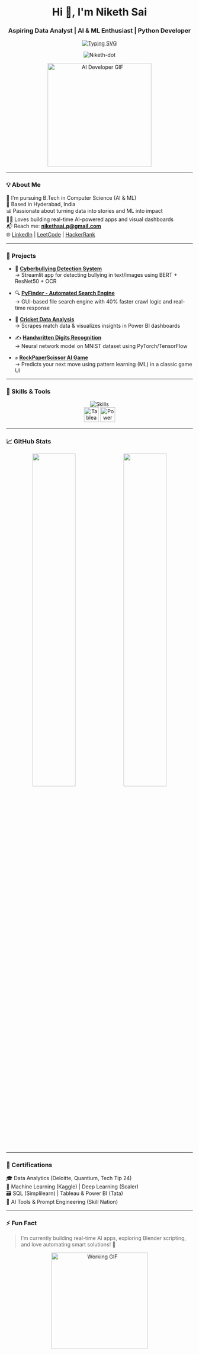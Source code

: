 <h1 align="center">Hi 👋, I'm Niketh Sai</h1>
<h3 align="center">Aspiring Data Analyst | AI & ML Enthusiast | Python Developer</h3>

<p align="center">
  <a href="https://git.io/typing-svg">
    <img src="https://readme-typing-svg.herokuapp.com?font=Fira+Code&duration=3000&pause=1000&color=0E75B6&width=435&lines=Data+Analytics+%F0%9F%93%8A;Machine+Learning+%F0%9F%A7%91%E2%80%8D%F0%9F%92%BB;NLP+%E2%9C%8C%EF%B8%8F+%7C+OCR+%F0%9F%93%9E+%7C+AI+Apps+%F0%9F%9A%80;Python+Developer+%F0%9F%90%8D+%7C+Power+BI+%F0%9F%93%88+%7C+Jupyter+%F0%9F%92%BB" alt="Typing SVG" />
  </a>
</p>

<p align="center">
  <img src="https://komarev.com/ghpvc/?username=Niketh-dot&label=Profile%20views&color=0e75b6&style=flat" alt="Niketh-dot" />
</p>

<p align="center">
  <img src="https://media.giphy.com/media/qgQUggAC3Pfv687qPC/giphy.gif" width="280" alt="AI Developer GIF"/>
</p>

---

### 💡 About Me

🏫 I'm pursuing B.Tech in Computer Science (AI & ML)  
📍 Based in Hyderabad, India  
📊 Passionate about turning data into stories and ML into impact  
👨‍💻 Loves building real-time AI-powered apps and visual dashboards  
📬 Reach me: **nikethsai.p@gmail.com**  
🌐 [LinkedIn](https://www.linkedin.com/in/niketh-sai) | [LeetCode](https://leetcode.com/u/Niketh_Sai) | [HackerRank](https://www.hackerrank.com/profile/nikethsai_p)

---

### 🔨 Projects

- 🚫 **[Cyberbullying Detection System](https://github.com/Niketh-dot/CyberBullying_System)**  
  → Streamlit app for detecting bullying in text/images using BERT + ResNet50 + OCR

- 🔍 **[PyFinder - Automated Search Engine](https://github.com/Niketh-dot/PyFinder)**  
  → GUI-based file search engine with 40% faster crawl logic and real-time response

- 🏏 **[Cricket Data Analysis](https://github.com/Niketh-dot/Cricket_Analysis)**  
  → Scrapes match data & visualizes insights in Power BI dashboards

- ✍️ **[Handwritten Digits Recognition](https://github.com/Niketh-dot/Handwritten_Digit_Recognition)**  
  → Neural network model on MNIST dataset using PyTorch/TensorFlow

- ✊ **[RockPaperScissor AI Game](https://github.com/Niketh-dot/RockPaperScissor)**  
  → Predicts your next move using pattern learning (ML) in a classic game UI

---

### 🧠 Skills & Tools

<p align="center">
  <img src="https://skillicons.dev/icons?i=pycharm,py,vscode,stackoverflow,mongodb,tensorflow,pytorch,jupyter,git,github,c,java,anaconda,opencv,linkedin,mysql&perline=10" alt="Skills"/>
  <br />
  <img src="https://img.icons8.com/color/48/000000/tableau-software.png" title="Tableau" alt="Tableau" width="40" height="40"/>
  <img src="https://img.icons8.com/color/48/000000/power-bi.png" title="Power BI" alt="Power BI" width="40" height="40"/>
</p>

---

### 📈 GitHub Stats

<p align="center">
  <img src="https://github-readme-stats.vercel.app/api?username=Niketh-dot&show_icons=true&theme=radical" width="48%" />
  <img src="https://github-readme-stats.vercel.app/api/top-langs/?username=Niketh-dot&layout=compact&theme=radical" width="48%" />
</p>

---

### 📜 Certifications

🎓 Data Analytics (Deloitte, Quantium, Tech Tip 24)  
🤖 Machine Learning (Kaggle) | Deep Learning (Scaler)  
🗃 SQL (Simplilearn) | Tableau & Power BI (Tata)  
🧠 AI Tools & Prompt Engineering (Skill Nation)

---

### ⚡ Fun Fact

> I’m currently building real-time AI apps, exploring Blender scripting, and love automating smart solutions! 🚀

<p align="center">
  <img src="https://media.giphy.com/media/13HgwGsXF0aiGY/giphy.gif" width="260" alt="Working GIF"/>
</p>
